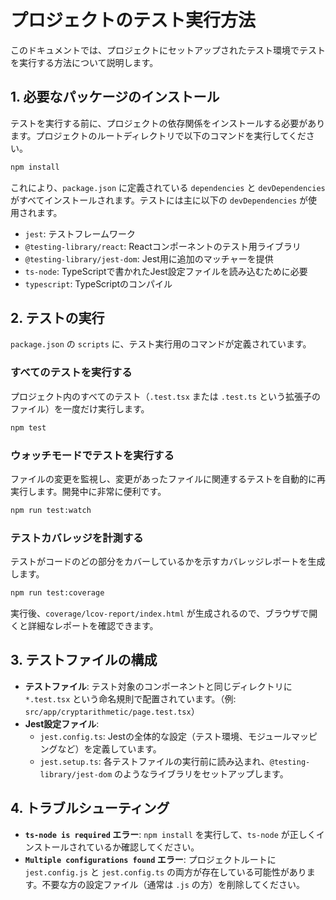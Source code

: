 # プロジェクトのテスト実行方法

このドキュメントでは、プロジェクトにセットアップされたテスト環境でテストを実行する方法について説明します。

## 1. 必要なパッケージのインストール

テストを実行する前に、プロジェクトの依存関係をインストールする必要があります。プロジェクトのルートディレクトリで以下のコマンドを実行してください。

```bash
npm install
```

これにより、`package.json` に定義されている `dependencies` と `devDependencies` がすべてインストールされます。テストには主に以下の `devDependencies` が使用されます。

-   `jest`: テストフレームワーク
-   `@testing-library/react`: Reactコンポーネントのテスト用ライブラリ
-   `@testing-library/jest-dom`: Jest用に追加のマッチャーを提供
-   `ts-node`: TypeScriptで書かれたJest設定ファイルを読み込むために必要
-   `typescript`: TypeScriptのコンパイル

## 2. テストの実行

`package.json` の `scripts` に、テスト実行用のコマンドが定義されています。

### すべてのテストを実行する

プロジェクト内のすべてのテスト（`.test.tsx` または `.test.ts` という拡張子のファイル）を一度だけ実行します。

```bash
npm test
```

### ウォッチモードでテストを実行する

ファイルの変更を監視し、変更があったファイルに関連するテストを自動的に再実行します。開発中に非常に便利です。

```bash
npm run test:watch
```

### テストカバレッジを計測する

テストがコードのどの部分をカバーしているかを示すカバレッジレポートを生成します。

```bash
npm run test:coverage
```

実行後、`coverage/lcov-report/index.html` が生成されるので、ブラウザで開くと詳細なレポートを確認できます。

## 3. テストファイルの構成

-   **テストファイル**: テスト対象のコンポーネントと同じディレクトリに `*.test.tsx` という命名規則で配置されています。（例: `src/app/cryptarithmetic/page.test.tsx`）
-   **Jest設定ファイル**:
    -   `jest.config.ts`: Jestの全体的な設定（テスト環境、モジュールマッピングなど）を定義しています。
    -   `jest.setup.ts`: 各テストファイルの実行前に読み込まれ、`@testing-library/jest-dom` のようなライブラリをセットアップします。

## 4. トラブルシューティング

-   **`ts-node is required` エラー**: `npm install` を実行して、`ts-node` が正しくインストールされているか確認してください。
-   **`Multiple configurations found` エラー**: プロジェクトルートに `jest.config.js` と `jest.config.ts` の両方が存在している可能性があります。不要な方の設定ファイル（通常は `.js` の方）を削除してください。